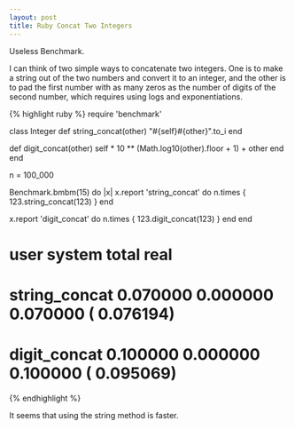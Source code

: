 ```yaml
---
layout: post
title: Ruby Concat Two Integers
---
```

Useless Benchmark.

I can think of two simple ways to concatenate two integers. One is to make a string out of the two numbers and convert it to an integer, and the other is to pad the first number with as many zeros as the number of digits of the second number, which requires using logs and exponentiations.

{% highlight ruby %}
require 'benchmark'

class Integer
  def string_concat(other)
    "#{self}#{other}".to_i
  end

  def digit_concat(other)
    self * 10 ** (Math.log10(other).floor + 1) + other
  end
end

n = 100_000

Benchmark.bmbm(15) do |x|
  x.report 'string_concat' do
    n.times { 123.string_concat(123) }
  end

  x.report 'digit_concat' do
    n.times { 123.digit_concat(123) }
  end
end

#                       user     system      total        real
# string_concat     0.070000   0.000000   0.070000 (  0.076194)
# digit_concat      0.100000   0.000000   0.100000 (  0.095069)
{% endhighlight %}

It seems that using the string method is faster.